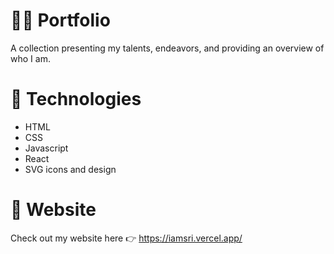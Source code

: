 # 👩‍🎓 **Portfolio**

A collection presenting my talents, endeavors, and providing an overview of who I am.

# 🔑 **Technologies**

- HTML
- CSS
- Javascript
- React
- SVG icons and design

# 📌 **Website**
Check out my website here 👉 https://iamsri.vercel.app/
